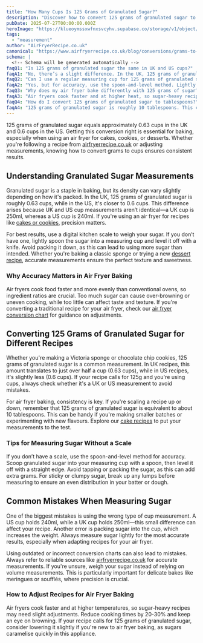 ```yaml
---
title: "How Many Cups Is 125 Grams of Granulated Sugar?"
description: "Discover how to convert 125 grams of granulated sugar to cups for perfect baking every time. Includes UK and US measurements."
pubDate: 2025-07-27T00:00:00.000Z
heroImage: "https://klueoymssxwfnxsvcyhv.supabase.co/storage/v1/object/public/Shmucket/how-many-cups-is-125-grams-of-granulated-sugar.webp"
tags:
  - "measurement"
author: "AirFryerRecipe.co.uk"
canonical: "https://www.airfryerrecipe.co.uk/blog/conversions/grams-to-cups/how-many-cups-is-125-grams-of-granulated-sugar"
schema: |
  <!-- Schema will be generated automatically -->
faqQ1: "Is 125 grams of granulated sugar the same in UK and US cups?"
faqA1: "No, there’s a slight difference. In the UK, 125 grams of granulated sugar equals about 0.63 cups, while in the US, it’s approximately 0.6 cups. This is because a UK cup is 250ml, and a US cup is 240ml. Always check which measurement your recipe uses."
faqQ2: "Can I use a regular measuring cup for 125 grams of granulated sugar?"
faqA2: "Yes, but for accuracy, use the spoon-and-level method. Lightly spoon the sugar into the cup and level it off with a knife. Avoid packing it down, as this can lead to using more sugar than needed. For best results, a digital scale is recommended."
faqQ3: "Why does my air fryer bake differently with 125 grams of sugar?"
faqA3: "Air fryers cook faster and at higher heat, so sugar-heavy recipes may brown or caramelise quicker. If your recipe calls for 125 grams of granulated sugar, consider reducing the cooking time by 20-30% and monitoring for doneness to prevent over-browning."
faqQ4: "How do I convert 125 grams of granulated sugar to tablespoons?"
faqA4: "125 grams of granulated sugar is roughly 10 tablespoons. This can be useful for smaller batches or if you don’t have a measuring cup. Remember that tablespoon measurements can vary slightly by country, so check your spoon sizes if precision is crucial."
---
```

<p>125 grams of granulated sugar equals approximately 0.63 cups in the UK and 0.6 cups in the US. Getting this conversion right is essential for baking, especially when using an air fryer for cakes, cookies, or desserts. Whether you're following a recipe from <a href=https://www.airfryerrecipe.co.uk/>airfryerrecipe.co.uk</a> or adjusting measurements, knowing how to convert grams to cups ensures consistent results.</p>  

<h2>Understanding Granulated Sugar Measurements</h2>  
<p>Granulated sugar is a staple in baking, but its density can vary slightly depending on how it's packed. In the UK, 125 grams of granulated sugar is roughly 0.63 cups, while in the US, it's closer to 0.6 cups. This difference arises because UK and US cup measurements aren’t identical—a UK cup is 250ml, whereas a US cup is 240ml. If you're using an air fryer for recipes like <a href=https://www.airfryerrecipe.co.uk/recipes>cakes or cookies</a>, precision matters.</p>  

<p>For best results, use a digital kitchen scale to weigh your sugar. If you don’t have one, lightly spoon the sugar into a measuring cup and level it off with a knife. Avoid packing it down, as this can lead to using more sugar than intended. Whether you're baking a classic sponge or trying a new <a href=https://www.airfryerrecipe.co.uk/recipe-category/dessert>dessert recipe</a>, accurate measurements ensure the perfect texture and sweetness.</p>  

<h3>Why Accuracy Matters in Air Fryer Baking</h3>  
<p>Air fryers cook food faster and more evenly than conventional ovens, so ingredient ratios are crucial. Too much sugar can cause over-browning or uneven cooking, while too little can affect taste and texture. If you're converting a traditional recipe for your air fryer, check our <a href=https://www.airfryerrecipe.co.uk/air-fryer-conversion-chart>air fryer conversion chart</a> for guidance on adjustments.</p>  

<h2>Converting 125 Grams of Granulated Sugar for Different Recipes</h2>  
<p>Whether you're making a Victoria sponge or chocolate chip cookies, 125 grams of granulated sugar is a common measurement. In UK recipes, this amount translates to just over half a cup (0.63 cups), while in US recipes, it's slightly less (0.6 cups). If your recipe calls for 125g and you're using cups, always check whether it's a UK or US measurement to avoid mistakes.</p>  

<p>For air fryer baking, consistency is key. If you're scaling a recipe up or down, remember that 125 grams of granulated sugar is equivalent to about 10 tablespoons. This can be handy if you're making smaller batches or experimenting with new flavours. Explore our <a href=https://www.airfryerrecipe.co.uk/recipe-category/cakes>cake recipes</a> to put your measurements to the test.</p>  

<h3>Tips for Measuring Sugar Without a Scale</h3>  
<p>If you don’t have a scale, use the spoon-and-level method for accuracy. Scoop granulated sugar into your measuring cup with a spoon, then level it off with a straight edge. Avoid tapping or packing the sugar, as this can add extra grams. For sticky or clumpy sugar, break up any lumps before measuring to ensure an even distribution in your batter or dough.</p>  

<h2>Common Mistakes When Measuring Sugar</h2>  
<p>One of the biggest mistakes is using the wrong type of cup measurement. A US cup holds 240ml, while a UK cup holds 250ml—this small difference can affect your recipe. Another error is packing sugar into the cup, which increases the weight. Always measure sugar lightly for the most accurate results, especially when adapting recipes for your air fryer.</p>  

<p>Using outdated or incorrect conversion charts can also lead to mistakes. Always refer to reliable sources like <a href=https://www.airfryerrecipe.co.uk/>airfryerrecipe.co.uk</a> for accurate measurements. If you're unsure, weigh your sugar instead of relying on volume measurements. This is particularly important for delicate bakes like meringues or soufflés, where precision is crucial.</p>  

<h3>How to Adjust Recipes for Air Fryer Baking</h3>  
<p>Air fryers cook faster and at higher temperatures, so sugar-heavy recipes may need slight adjustments. Reduce cooking times by 20-30% and keep an eye on browning. If your recipe calls for 125 grams of granulated sugar, consider lowering it slightly if you're new to air fryer baking, as sugars caramelise quickly in this appliance.</p>
